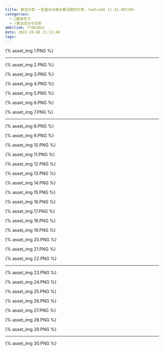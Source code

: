 ```yaml
---
title: 算法分享-一些盛水与接水算法题的分享，leetcode 11.42.407/84
categories:
  - 🌙基础学习
  - ⭐算法设计与分析
abbrlink: 77d030e2
date: 2022-10-08 21:11:48
tags:
---
```


{% asset_img 1.PNG %}

<!--more-->

***

{% asset_img 2.PNG %}

{% asset_img 3.PNG %}

{% asset_img 4.PNG %}

{% asset_img 5.PNG %}

{% asset_img 6.PNG %}

{% asset_img 7.PNG %}

***

{% asset_img 8.PNG %}

{% asset_img 9.PNG %}

{% asset_img 10.PNG %}

{% asset_img 11.PNG %}

{% asset_img 12.PNG %}

{% asset_img 13.PNG %}

{% asset_img 14.PNG %}

{% asset_img 15.PNG %}

{% asset_img 16.PNG %}

{% asset_img 17.PNG %}

{% asset_img 18.PNG %}

{% asset_img 19.PNG %}

{% asset_img 20.PNG %}

{% asset_img 21.PNG %}

{% asset_img 22.PNG %}

***

{% asset_img 23.PNG %}

{% asset_img 24.PNG %}

{% asset_img 25.PNG %}

{% asset_img 26.PNG %}

{% asset_img 27.PNG %}

{% asset_img 28.PNG %}

{% asset_img 29.PNG %}

***

{% asset_img 30.PNG %}
